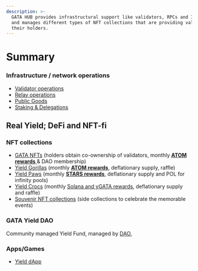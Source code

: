 ```yaml
---
description: >-
  GATA HUB provides infrastructural support like validators, RPCs and IBC relays
  and manages different types of NFT collections that are providing value to
  their holders.
---
```


# Summary

### Infrastructure / network operations

* [Validator operations](gata-validators/)
* [Relay operations ](public-goods/gata-relays.md)
* [Public Goods](public-goods/)
* [Staking & Delegations ](gata-nft-dao/gata-dao-staking-delegations.md) &#x20;

## Real Yield; DeFi and NFT-fi

### NFT collections

* [GATA NFTs](gata-nft-dao/about-gata-nfts/) (holders obtain co-ownership of validators, monthly [**ATOM rewards** ](gata-nft-dao/dao-revenue-distribution/)& DAO membership) &#x20;
* [Yield Gorillas](yield-gorillas/) (monthly [**ATOM rewards**](yield-gorillas/yg-reward-distributionsyg-epoch-summary.md), deflationary supply, raffle)
* [Yield Paws](yield-paws/) (monthly [**STARS rewards**](yield-paws/yp-reward-distribution.md), deflationary supply and POL for infinity pools)
* [Yield Crocs](yield-crocs/) (monthly [Solana and yGATA rewards](yield-crocs/yc-reward-distribution.md), deflationary supply and raffle)
* [Souvenir NFT collections](nft-souvenirs.md) (side collections to celebrate the memorable events) &#x20;

### GATA Yield DAO

Community managed Yield Fund, managed by [DAO. ](ygata/gata-yield-dao.md)

### Apps/Games&#x20;

* [Yield dApp](rollapp.md)
